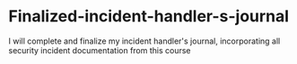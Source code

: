 # Finalized-incident-handler-s-journal
I will complete and finalize my incident handler's journal, incorporating all security incident documentation from this course
